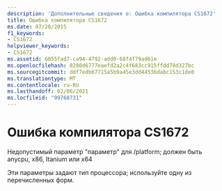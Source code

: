```yaml
---
description: 'Дополнительные сведения о: Ошибка компилятора CS1672'
title: Ошибка компилятора CS1672
ms.date: 07/20/2015
f1_keywords:
- CS1672
helpviewer_keywords:
- CS1672
ms.assetid: 6055fad7-ca94-4792-add0-68f4f79ad61e
ms.openlocfilehash: 8280d6777eaefd2a2c4f683cc915ffdd78d327bc
ms.sourcegitcommit: ddf7edb67715a5b9a45e3dd44536dabc153c1de0
ms.translationtype: MT
ms.contentlocale: ru-RU
ms.lasthandoff: 02/06/2021
ms.locfileid: "99768731"
---
```

# <a name="compiler-error-cs1672"></a>Ошибка компилятора CS1672

Недопустимый параметр "параметр" для /platform; должен быть anycpu, x86, Itanium или x64  
  
 Эти параметры задают тип процессора; используйте одну из перечисленных форм.
